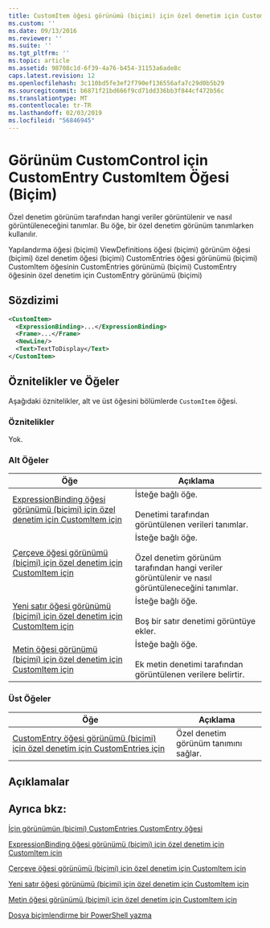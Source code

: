 ```yaml
---
title: CustomItem öğesi görünümü (biçimi) için özel denetim için CustomEntry için | Microsoft Docs
ms.custom: ''
ms.date: 09/13/2016
ms.reviewer: ''
ms.suite: ''
ms.tgt_pltfrm: ''
ms.topic: article
ms.assetid: 98708c1d-6f39-4a76-b454-31153a6ade8c
caps.latest.revision: 12
ms.openlocfilehash: 3c110bd5fe3ef2f790ef136556afa7c29d0b5b29
ms.sourcegitcommit: b6871f21bd666f9cd71dd336bb3f844cf472b56c
ms.translationtype: MT
ms.contentlocale: tr-TR
ms.lasthandoff: 02/03/2019
ms.locfileid: "56846945"
---
```

# <a name="customitem-element-for-customentry-for-customcontrol-for-view-format"></a>Görünüm CustomControl için CustomEntry CustomItem Öğesi (Biçim)

Özel denetim görünüm tarafından hangi veriler görüntülenir ve nasıl görüntüleneceğini tanımlar. Bu öğe, bir özel denetim görünüm tanımlarken kullanılır.

Yapılandırma öğesi (biçimi) ViewDefinitions öğesi (biçimi) görünüm öğesi (biçimi) özel denetim öğesi (biçimi) CustomEntries öğesi görünümü (biçimi) CustomItem öğesinin CustomEntries görünümü (biçimi) CustomEntry öğesinin özel denetim için CustomEntry görünümü (biçimi)

## <a name="syntax"></a>Sözdizimi

```xml
<CustomItem>
  <ExpressionBinding>...</ExpressionBinding>
  <Frame>...</Frame>
  <NewLine/>
  <Text>TextToDisplay</Text>
</CustomItem>
```

## <a name="attributes-and-elements"></a>Öznitelikler ve Öğeler

Aşağıdaki öznitelikler, alt ve üst öğesini bölümlerde `CustomItem` öğesi.

### <a name="attributes"></a>Öznitelikler

Yok.

### <a name="child-elements"></a>Alt Öğeler

|Öğe|Açıklama|
|-------------|-----------------|
|[ExpressionBinding öğesi görünümü (biçimi) için özel denetim için CustomItem için](./expressionbinding-element-for-customitem-for-customcontrol-for-view-format.md)|İsteğe bağlı öğe.<br /><br /> Denetimi tarafından görüntülenen verileri tanımlar.|
|[Çerçeve öğesi görünümü (biçimi) için özel denetim için CustomItem için](./frame-element-for-customitem-for-customcontrol-for-view-format.md)|İsteğe bağlı öğe.<br /><br /> Özel denetim görünüm tarafından hangi veriler görüntülenir ve nasıl görüntüleneceğini tanımlar.|
|[Yeni satır öğesi görünümü (biçimi) için özel denetim için CustomItem için](./newline-element-for-customitem-for-customcontrol-for-view-format.md)|İsteğe bağlı öğe.<br /><br /> Boş bir satır denetimi görüntüye ekler.|
|[Metin öğesi görünümü (biçimi) için özel denetim için CustomItem için](./text-element-for-customitem-for-customview-for-view-format.md)|İsteğe bağlı öğe.<br /><br /> Ek metin denetimi tarafından görüntülenen verilere belirtir.|

### <a name="parent-elements"></a>Üst Öğeler

|Öğe|Açıklama|
|-------------|-----------------|
|[CustomEntry öğesi görünümü (biçimi) için özel denetim için CustomEntries için](./customentry-element-for-customentries-for-customcontrol-for-view-format.md)|Özel denetim görünüm tanımını sağlar.|

## <a name="remarks"></a>Açıklamalar

## <a name="see-also"></a>Ayrıca bkz:

[İçin görünümün (biçimi) CustomEntries CustomEntry öğesi](./customentry-element-for-customentries-for-customcontrol-for-view-format.md)

[ExpressionBinding öğesi görünümü (biçimi) için özel denetim için CustomItem için](./expressionbinding-element-for-customitem-for-customcontrol-for-view-format.md)

[Çerçeve öğesi görünümü (biçimi) için özel denetim için CustomItem için](./frame-element-for-customitem-for-customcontrol-for-view-format.md)

[Yeni satır öğesi görünümü (biçimi) için özel denetim için CustomItem için](./newline-element-for-customitem-for-customcontrol-for-view-format.md)

[Metin öğesi görünümü (biçimi) için özel denetim için CustomItem için](./text-element-for-customitem-for-customview-for-view-format.md)

[Dosya biçimlendirme bir PowerShell yazma](./writing-a-powershell-formatting-file.md)
